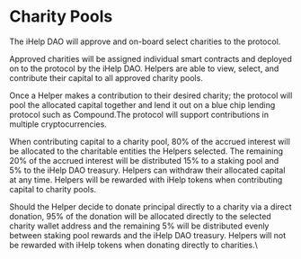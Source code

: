 # Charity Pools

The iHelp DAO will approve and on-board select charities to the protocol.

Approved charities will be assigned individual smart contracts and deployed on to the protocol by the iHelp DAO. Helpers are able to view, select, and contribute their capital to all approved charity pools. &#x20;

Once a Helper makes a contribution to their desired charity; the protocol will pool the allocated capital together and lend it out on a blue chip lending protocol such as Compound.The protocol will support contributions in multiple cryptocurrencies.&#x20;

When contributing capital to a charity pool, 80% of the accrued interest will be allocated to the charitable entities the Helpers selected. The remaining 20% of the accrued interest will be distributed 15% to a staking pool and 5% to the iHelp DAO treasury. Helpers can withdraw their allocated capital at any time. Helpers will be rewarded with iHelp tokens when contributing capital to charity pools.&#x20;

Should the Helper decide to donate principal directly to a charity via a direct donation, 95% of the donation will be allocated directly to the selected charity wallet address and the remaining 5% will be distributed evenly between staking pool rewards and the iHelp DAO treasury. Helpers will not be rewarded with iHelp tokens when donating directly to charities.\


##
